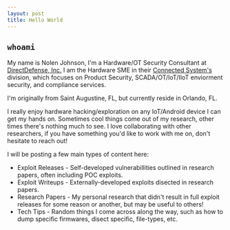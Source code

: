 ```yaml
---
layout: post
title: Hello World
---
```


## `whoami`

My name is Nolen Johnson, I'm a Hardware/OT Security Consultant at [DirectDefense, Inc.](https://www.directdefense.com/) I am the Hardware SME in their [Connected System's](https://www.directdefense.com/services/connected-systems/) division, which focuses on Product Security, SCADA/OT/IoT/IIoT enviorment security, and compliance services.

I'm originally from Saint Augustine, FL, but currently reside in Orlando, FL.

I really enjoy hardware hacking/exploration on any IoT/Android device I can get my hands on. Sometimes cool things come out of my research, other times there's nothing much to see. I love collaborating with other researchers, if you have something you'd like to work with me on, don't hesitate to reach out!

I will be posting a few main types of content here:

* Exploit Releases - Self-developed vulnerabillities outlined in research papers, often including POC exploits.
* Exploit Writeups - Externally-developed exploits disected in research papers.
* Research Papers - My personal research that didn't result in full exploit releases for some reason or another, but may be useful to others!
* Tech Tips - Random things I come across along the way, such as how to dump specific firmwares, disect specific, file-types, etc.


